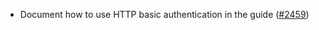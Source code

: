 *   Document how to use HTTP basic authentication in the guide
    ([#2459](https://github.com/informalsystems/ibc-rs/issues/2459))
